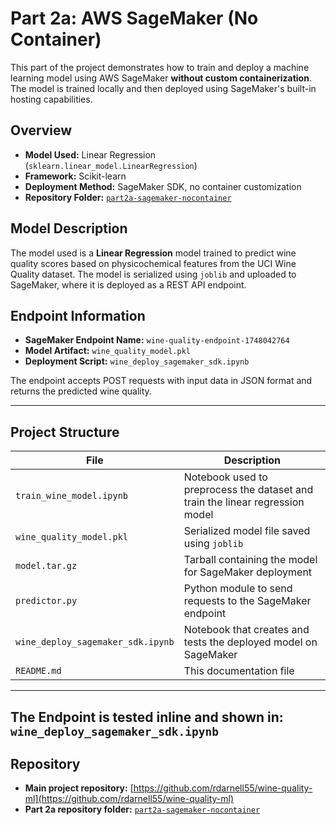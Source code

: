 # Part 2a: AWS SageMaker (No Container)

This part of the project demonstrates how to train and deploy a machine learning model using AWS SageMaker **without custom containerization**. The model is trained locally and then deployed using SageMaker's built-in hosting capabilities.

## Overview

- **Model Used:** Linear Regression (`sklearn.linear_model.LinearRegression`)
- **Framework:** Scikit-learn
- **Deployment Method:** SageMaker SDK, no container customization
- **Repository Folder:** [`part2a-sagemaker-nocontainer`](https://github.com/rdarnell55/wine-quality-ml/tree/main/part2a-sagemaker-nocontainer)


## Model Description

The model used is a **Linear Regression** model trained to predict wine quality scores based on physicochemical features from the UCI Wine Quality dataset. The model is serialized using `joblib` and uploaded to SageMaker, where it is deployed as a REST API endpoint.

## Endpoint Information

- **SageMaker Endpoint Name:** `wine-quality-endpoint-1748042764`
- **Model Artifact:** `wine_quality_model.pkl`
- **Deployment Script:** `wine_deploy_sagemaker_sdk.ipynb`

The endpoint accepts POST requests with input data in JSON format and returns the predicted wine quality.

---

## Project Structure

| File | Description |
|------|-------------|
| `train_wine_model.ipynb` | Notebook used to preprocess the dataset and train the linear regression model |
| `wine_quality_model.pkl` | Serialized model file saved using `joblib` |
| `model.tar.gz` | Tarball containing the model for SageMaker deployment |
| `predictor.py` | Python module to send requests to the SageMaker endpoint |
| `wine_deploy_sagemaker_sdk.ipynb` | Notebook that creates and tests the deployed model on SageMaker |
| `README.md` | This documentation file |

---

## The Endpoint is tested inline and shown in: `wine_deploy_sagemaker_sdk.ipynb` 

## Repository

- **Main project repository:** [https://github.com/rdarnell55/wine-quality-ml](https://github.com/rdarnell55/wine-quality-ml)
- **Part 2a repository folder:** [`part2a-sagemaker-nocontainer`](https://github.com/rdarnell55/wine-quality-ml/tree/main/part2a-sagemaker-nocontainer)
